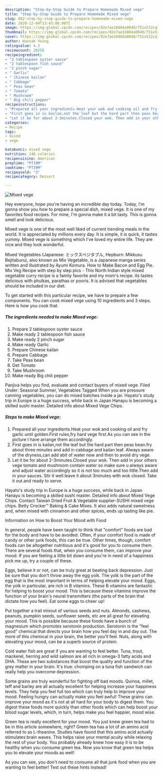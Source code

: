 ```yaml
---
description: "Step-by-Step Guide to Prepare Homemade Mixed vege"
title: "Step-by-Step Guide to Prepare Homemade Mixed vege"
slug: 662-step-by-step-guide-to-prepare-homemade-mixed-vege
date: 2020-12-04T13:43:00.007Z
image: https://img-global.cpcdn.com/recipes/82e7ae16884a0040/751x532cq70/mixed-vege-recipe-main-photo.jpg
thumbnail: https://img-global.cpcdn.com/recipes/82e7ae16884a0040/751x532cq70/mixed-vege-recipe-main-photo.jpg
cover: https://img-global.cpcdn.com/recipes/82e7ae16884a0040/751x532cq70/mixed-vege-recipe-main-photo.jpg
author: Hannah Young
ratingvalue: 4.3
reviewcount: 20258
recipeingredient:
- "2 tablespoon oyster sauce"
- "2 tablespoon fish sauce"
- "2 pinch sugar"
- " Garlic"
- " Chinese kailan"
- " Cabbage"
- " Peas bean"
- " Tomato"
- " Mushroom"
- " Big chili pepper"
recipeinstructions:
- "Prepared all your ingredients.Heat your wok and cooking oil and fry garlic until golden.First rules,fry hard vege first.As you can see in the picture I have arrange them accordingly."
- "First goes in is kailan,not the leaf but the hard part then peas bean.fry about three minutes and add in cabbage and kailan leaf. Always aware of the dryness,can add abit of water now and then to avoid dry vege."
- "Let it be for about 2-3minutes.Closed your wok. Then add in your others vege tomato and mushroom contain water so make sure u always aware and adjust water accordingly so it is not too much and too little.Then add in your sauces. Stir it well.leave it about 3minutes with wok closed. Take it out.and ready to serve."
categories:
- Recipe
tags:
- mixed
- vege

katakunci: mixed vege 
nutrition: 246 calories
recipecuisine: American
preptime: "PT19M"
cooktime: "PT39M"
recipeyield: "3"
recipecategory: Dessert

---
```



![Mixed vege](https://img-global.cpcdn.com/recipes/82e7ae16884a0040/751x532cq70/mixed-vege-recipe-main-photo.jpg)

Hey everyone, hope you're having an incredible day today. Today, I'm gonna show you how to prepare a special dish, mixed vege. It is one of my favorites food recipes. For mine, I'm gonna make it a bit tasty. This is gonna smell and look delicious.

Mixed vege is one of the most well liked of current trending meals in the world. It is appreciated by millions every day. It is simple, it is quick, it tastes yummy. Mixed vege is something which I've loved my entire life. They are nice and they look wonderful.

Mixed Vegetables (Japanese: ミックスベジタブル, Hepburn: Mikkusu Bejitaburu), also known as Mix Vegetable, is a Japanese manga series written and illustrated by Ayumi Komura. How to Make Bacon and Egg Pie. Mix Veg Recipe with step by step pics - This North Indian style mixed vegetable curry recipe is a family favorite and my mom&#39;s recipe. its tastes delicious with phulkas, parathas or pooris. It is advised that vegetables should be included in our diet.


To get started with this particular recipe, we have to prepare a few components. You can cook mixed vege using 10 ingredients and 3 steps. Here is how you cook that.

<!--inarticleads1-->

##### The ingredients needed to make Mixed vege:

1. Prepare 2 tablespoon oyster sauce
1. Make ready 2 tablespoon fish sauce
1. Make ready 2 pinch sugar
1. Make ready  Garlic
1. Prepare  Chinese kailan
1. Prepare  Cabbage
1. Take  Peas bean
1. Get  Tomato
1. Take  Mushroom
1. Make ready  Big chili pepper


Panjiva helps you find, evaluate and contact buyers of mixed vege. Filed Under: Seasonal Summer, Vegetables Tagged When you are pressure canning vegetables, you can do mixed batches inside a jar. Hayato&#39;s study trip in Europe is a huge success, while back in Japan Hanayu is becoming a skilled sushi master. Detailed info about Mixed Vege Chips. 

<!--inarticleads2-->

##### Steps to make Mixed vege:

1. Prepared all your ingredients.Heat your wok and cooking oil and fry garlic until golden.First rules,fry hard vege first.As you can see in the picture I have arrange them accordingly.
1. First goes in is kailan,not the leaf but the hard part then peas bean.fry about three minutes and add in cabbage and kailan leaf. Always aware of the dryness,can add abit of water now and then to avoid dry vege.
1. Let it be for about 2-3minutes.Closed your wok. Then add in your others vege tomato and mushroom contain water so make sure u always aware and adjust water accordingly so it is not too much and too little.Then add in your sauces. Stir it well.leave it about 3minutes with wok closed. Take it out.and ready to serve.


Hayato&#39;s study trip in Europe is a huge success, while back in Japan Hanayu is becoming a skilled sushi master. Detailed info about Mixed Vege Chips. Contact Taiwan Dried Fruit &amp; Vegetable supplier-SUSHI mixed vege chips. Betty Crocker™ Baking &amp; Cake Mixes. It also adds natural sweetness and, when mixed with cinnamon and other spices, ends up tasting like pie. 

Information on How to Boost Your Mood with Food


In general, people have been taught to think that "comfort" foods are bad for the body and have to be avoided. Often, if your comfort food is made of candy or other junk foods, this can be true. Other times, though, comfort foods can be altogether nutritious and it's good for you to consume them. There are several foods that, when you consume them, can improve your mood. If you are feeling a little bit down and you're in need of a happiness pick me up, try a couple of these.

Eggs, believe it or not, can be truly great at beating back depression. Just be sure that you don't throw away the egg yolk. The yolk is the part of the egg that is the most important in terms of helping elevate your mood. Eggs, the yolk in particular, are rich in B vitamins. These B vitamins are fantastic for helping to boost your mood. This is because these vitamins improve the function of your brain's neural transmitters (the parts of the brain that dictate how you feel). Eat some eggs to cheer up!

Put together a trail mixout of various seeds and nuts. Almonds, cashews, peanuts, pumpkin seeds, sunflower seeds, etc are all great for elevating your mood. This is possible because these foods have a bunch of magnesium which promotes serotonin production. Serotonin is the "feel good" chemical that directs your brain how you feel day in and day out. The more of this chemical in your brain, the better you'll feel. Nuts, along with elevating your mood, can be a superb source of protein.

Cold water fish are great if you are wanting to feel better. Tuna, trout, mackerel, herring and wild salmon are all rich in omega-3 fatty acids and DHA. These are two substances that boost the quality and function of the grey matter in your brain. It's true: chomping on a tuna fish sandwich can really help you overcome depression. 

Some grains are truly wonderful for fighting off bad moods. Quinoa, millet, teff and barley are all actually excellent for helping increase your happiness levels. They help you feel full too which can truly help to improve your mood. Feeling hungry can actually make you feel awful! These grains can improve your mood as it's not at all hard for your body to digest them. You digest these foods more quickly than other foods which can help boost your blood sugar levels, which, in turn, helps make you feel happier, mood wise.

Green tea is really excellent for your mood. You just knew green tea had to be in this article somewhere, right? Green tea has a lot of an amino acid referred to as L-theanine. Studies have found that this amino acid actually stimulates brain waves. This helps raise your mental acuity while relaxing the rest of your body. You probably already knew how easy it is to be healthy when you consume green tea. Now you know that green tea helps you to elevate your moods as well!

As you can see, you don't need to consume all that junk food when you are wanting to feel better! Test out  these hints  instead!

